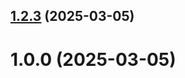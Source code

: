 ## [1.2.3](https://github.com/MohamadHidzhazi/git-extended/compare/1.0.0...1.2.3) (2025-03-05)



# 1.0.0 (2025-03-05)



